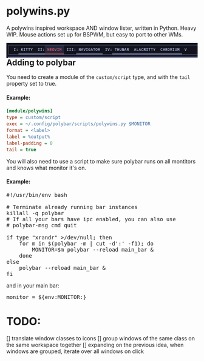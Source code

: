 # polywins.py
A polywins inspired workspace AND window lister, written in Python. Heavy WIP.
Mouse actions set up for BSPWM, but easy to port to other WMs.

<img align="right" src="https://raw.githubusercontent.com/CordlessCoder/polywins.py/main/screenshot.png">

## Adding to polybar

You need to create a module of the `custom/script` type, and with the `tail` property set to true.
#### Example:
```ini
[module/polywins]
type = custom/script
exec = ~/.config/polybar/scripts/polywins.py $MONITOR
format = <label>
label = %output%
label-padding = 0
tail = true
```

You will also need to use a script to make sure polybar runs on all montitors and knows what monitor it's on.
#### Example:
<pre lang=bash>#!/usr/bin/env bash

# Terminate already running bar instances
killall -q polybar
# If all your bars have ipc enabled, you can also use
# polybar-msg cmd quit

if type "xrandr" >/dev/null; then
	for m in $(polybar -m | cut -d':' -f1); do
		MONITOR=$m polybar --reload main_bar &
	done
else
	polybar --reload main_bar &
fi</pre>

and in your main bar:
<pre lang=ini>monitor = ${env:MONITOR:}</pre>

# TODO:

[] translate window classes to icons
[] group windows of the same class on the same workspace together
[] expanding on the previous idea, when windows are grouped, iterate over all windows on click
